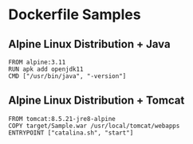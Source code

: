 # Dockerfile Samples

## Alpine Linux Distribution + Java

```
FROM alpine:3.11
RUN apk add openjdk11
CMD ["/usr/bin/java", "-version"]
```

## Alpine Linux Distribution + Tomcat
```
FROM tomcat:8.5.21-jre8-alpine
COPY target/Sample.war /usr/local/tomcat/webapps
ENTRYPOINT ["catalina.sh", "start"]
```
